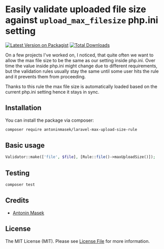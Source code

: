 # Easily validate uploaded file size against `upload_max_filesize` php.ini setting

[![Latest Version on Packagist](https://img.shields.io/packagist/v/antoninmasek/laravel-max-upload-size-rule.svg?style=flat-square)](https://packagist.org/packages/antoninmasek/laravel-max-upload-size-rule)
[![Total Downloads](https://img.shields.io/packagist/dt/antoninmasek/laravel-max-upload-size-rule.svg?style=flat-square)](https://packagist.org/packages/antoninmasek/laravel-max-upload-size-rule)

On a few projects I've worked on, I noticed, that quite often we want to allow the max file size to be the same as our setting inside php.ini. Over time the value inside php.ini might change due to different requirements, but the validation rules usually stay the same until some user hits the rule and it prevents them from proceeding.

Thanks to this rule the max file size is automatically loaded based on the current php.ini setting hence it stays in sync.

## Installation

You can install the package via composer:

```bash
composer require antoninmasek/laravel-max-upload-size-rule
```

## Basic usage

```php
Validator::make(['file', $file], [Rule::file()->maxUploadSize()]);
```

## Testing

```bash
composer test
```

## Credits

- [Antonin Masek](https://github.com/antoninmasek)

## License

The MIT License (MIT). Please see [License File](LICENSE.md) for more information.
